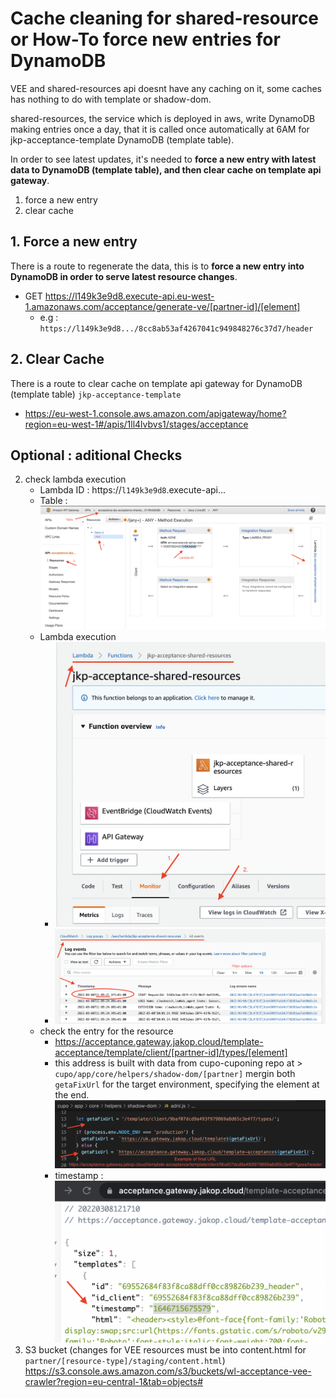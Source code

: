 # Cache cleaning for shared-resource or How-To force new entries for DynamoDB
VEE and shared-resources api doesnt have any caching on it, some caches has nothing to do with template or shadow-dom.

shared-resources, the service which is deployed in aws, write DynamoDB making entries once a day, that it is called once automatically at 6AM for jkp-acceptance-template DynamoDB (template table).

In order to see latest updates, it's needed to **force a new entry with latest data to DynamoDB (template table), and then clear cache on template api gateway**.
1. force a new entry
2. clear cache

## 1. Force a new entry
There is a route to regenerate the data, this is to **force a new entry into DynamoDB in order to serve latest resource changes**.
* GET https://l149k3e9d8.execute-api.eu-west-1.amazonaws.com/acceptance/generate-ve/[partner-id]/[element]
  * e.g : `https://l149k3e9d8.../8cc8ab53af4267041c949848276c37d7/header`

## 2. Clear Cache
There is a route to clear cache on template api gateway for DynamoDB (template table) `jkp-acceptance-template`
* https://eu-west-1.console.aws.amazon.com/apigateway/home?region=eu-west-1#/apis/1ll4lvbvs1/stages/acceptance


## Optional : aditional Checks
2. check lambda execution
   * Lambda ID : https://`l149k3e9d8`.execute-api...
   * Table : ![lambda](resources-lambda.png)
   * Lambda execution
     * ![lambdas](lambdas.png)
     * ![Cloud Watch](cloud-watch.png)
   * check the entry for the resource
     * https://acceptance.gateway.jakop.cloud/template-acceptance/template/client/[partner-id]/types/[element]
     * this address is built with data from cupo-cuponing repo at > `cupo/app/core/helpers/shadow-dom/[partner]` mergin both `getaFixUrl` for the target environment, specifying the element at the end.
     ![final-url](final-url.png)
     * timestamp : ![resource-entry](resource-entry.png)
3. S3 bucket (changes for VEE resources must be into content.html for `partner/[resource-type]/staging/content.html`) https://s3.console.aws.amazon.com/s3/buckets/wl-acceptance-vee-crawler?region=eu-central-1&tab=objects#





